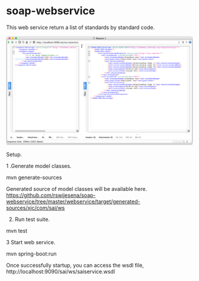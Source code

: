 # soap-webservice

This web service return a list of standards by standard code.

![alt text](https://github.com/rswijesena/soap-webservice/blob/master/webservice/src/main/resources/sample.png)

Setup.

1 .Generate model classes.

mvn generate-sources

Generated source of model classes will be available here. https://github.com/rswijesena/soap-webservice/tree/master/webservice/target/generated-sources/xjc/com/sai/ws

2. Run test suite.

mvn test

3 Start web service.

mvn spring-boot:run

Once successfully startup, you can access the wsdl file, http://localhost:9090/sai/ws/saiservice.wsdl

